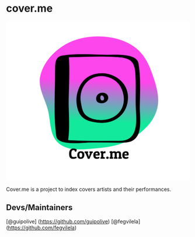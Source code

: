 # cover.me
![Logo](/images/logo.png)
<!-- Format: ![Alt Text](url) -->

Cover.me is a project to index covers artists and their performances. 

## Devs/Maintainers
[@guipolive] (https://github.com/guipolive)
[@fegvilela] (https://github.com/fegvilela)
<!-- [@marofelipe] (https://github.com/Marofelipe) -->